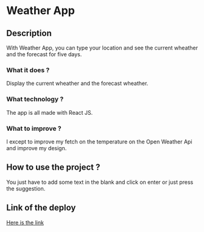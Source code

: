 # Weather App

## Description

With Weather App, you can type your location and see the current wheather and the forecast for five days.

### What it does ?

Display the current wheather and the forecast wheather.

### What technology ?

The app is all made with React JS.

### What to improve ?

I except to improve my fetch on the temperature on the Open Weather Api and improve my design.

## How to use the project ?

You just have to add some text in the blank and click on enter or just press the suggestion.

## Link of the deploy
[Here is the link](https://loquacious-sorbet-db48fb.netlify.app/)